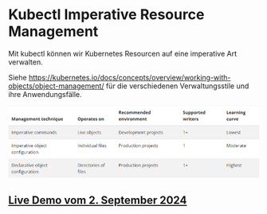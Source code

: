 # Kubectl Imperative Resource Management

Mit kubectl können wir Kubernetes Resourcen auf eine imperative Art verwalten.

Siehe https://kubernetes.io/docs/concepts/overview/working-with-objects/object-management/ für die verschiedenen Verwaltungsstile und ihre Anwendungsfälle.

![Tabelle mit verschiedenen Kubernetes Management Techniken](image.png)


## [Live Demo vom 2. September 2024](.\01-kubectl-live-demo.md)